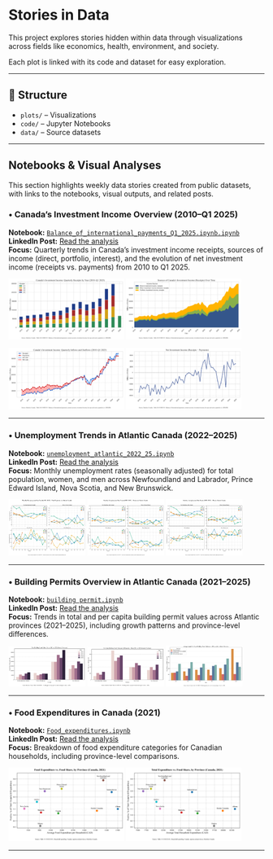 # Stories in Data

This project explores stories hidden within data through visualizations across fields like economics, health, environment, and society.

Each plot is linked with its code and dataset for easy exploration.

---
## 📂 Structure
- `plots/` – Visualizations
- `code/` – Jupyter Notebooks
- `data/` – Source datasets

---
## Notebooks & Visual Analyses

This section highlights weekly data stories created from public datasets, with links to the notebooks, visual outputs, and related posts.

### $\bullet$ Canada’s Investment Income Overview (2010–Q1 2025)

**Notebook:** [`Balance_of_international_payments_Q1_2025.ipynb.ipynb`](Code/Balance_of_international_payments_Q1_2025.ipynb)  
**LinkedIn Post:** [Read the analysis](https://www.linkedin.com/posts/saeed-saffari_canadaeconomy-investmentincome-datavisualization-activity-7335636422273458177-RVHx?utm_source=share&utm_medium=member_desktop&rcm=ACoAABxmMQ8BrNvrJPWFJDGu5MP-misJR-duct8)  
**Focus:** Quarterly trends in Canada’s investment income receipts, sources of income (direct, portfolio, interest), and the evolution of net investment income (receipts vs. payments) from 2010 to Q1 2025.

<p float="left">
  <img src="plots/Investment_Income_Quarterly_by_year.png" width="45%" />
  <img src="plots/Sources_Investment_Income.png" width="45%" />
</p>
<p float="left">
  <img src="plots/Investment_Income_inflows_outflows.png" width="45%" />
  <img src="plots/Net_Investment.png" width="45%" />
</p>

---

### $\bullet$ Unemployment Trends in Atlantic Canada (2022–2025)

**Notebook:** [`unemployment_atlantic_2022_25.ipynb`](Code/unemployment_atlantic_2022_25.ipynb)  
**LinkedIn Post:** [Read the analysis](https://www.linkedin.com/posts/saeed-saffari_unemployment-atlanticcanada-datavisualization-activity-7333095891005816832-tr6e?utm_source=share&utm_medium=member_desktop&rcm=ACoAABxmMQ8BrNvrJPWFJDGu5MP-misJR-duct8)  
**Focus:** Monthly unemployment rates (seasonally adjusted) for total population, women, and men across Newfoundland and Labrador, Prince Edward Island, Nova Scotia, and New Brunswick.

<p float="left">
  <img src="plots/unemp_total_atlantic_2022_25.png" width="30%" />
  <img src="plots/unemp_women_atlantic_2022_25.png" width="30%" />
  <img src="plots/unemp_men_atlantic_2022_25.png" width="30%" />
</p>

---

### $\bullet$ Building Permits Overview in Atlantic Canada (2021–2025)

**Notebook:** [`building permit.ipynb`](Code/builiding%20permit.ipynb)  
**LinkedIn Post:** [Read the analysis](https://www.linkedin.com/posts/saeed-saffari_atlanticcanada-buildingpermits-datavisualization-activity-7328969098942365696-3UVM?utm_source=share&utm_medium=member_desktop&rcm=ACoAABxmMQ8BrNvrJPWFJDGu5MP-misJR-duct8)  
**Focus:** Trends in total and per capita building permit values across Atlantic provinces (2021–2025), including growth patterns and province-level differences.

<p float="left">
  <img src="plots/builiding_permit_2021_2025.png" width="30%" />
  <img src="plots/builiding_permit_per_capita_2021_2025.png" width="30%" />
  <img src="plots/builiding_permit_per_capita_average_2021_2025.png" width="30%" />
</p>

---

### $\bullet$ Food Expenditures in Canada (2021)

**Notebook:** [`Food_expenditures.ipynb`](Code/Food_expenditures.ipynb)  
**LinkedIn Post:** [Read the analysis](https://www.linkedin.com/posts/saeed-saffari_datavisualization-economics-householdspending-activity-7324982510910586880-A2-U?utm_source=share&utm_medium=member_desktop&rcm=ACoAABxmMQ8BrNvrJPWFJDGu5MP-misJR-duct8)  
**Focus:** Breakdown of food expenditure categories for Canadian households, including province-level comparisons.

<p float="left">
  <img src="plots/food_exp_2021_0.png" width="45%" />
  <img src="plots/food_exp_2021_on_total_0.png" width="45%" />
</p>

---


